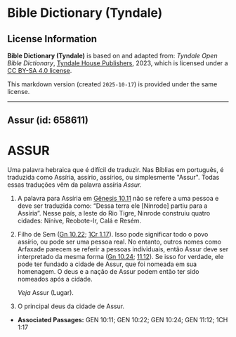 # Bible Dictionary (Tyndale)

## License Information

**Bible Dictionary (Tyndale)** is based on and adapted from: _Tyndale Open Bible Dictionary_, [Tyndale House Publishers](https://tyndaleopenresources.com/), 2023, which is licensed under a [CC BY-SA 4.0 license](https://creativecommons.org/licenses/by-sa/4.0/legalcode.en).

This markdown version (created `2025-10-17`) is provided under the same license.



--------------------------------

## Assur (id: 658611)

ASSUR
=====

Uma palavra hebraica que é difícil de traduzir. Nas Bíblias em português, é traduzida como Assíria, assírio, assírios, ou simplesmente "Assur". Todas essas traduções vêm da palavra assíria *Assur.*

1. A palavra para Assíria em [Gênesis 10\.11](https://ref.ly/Gen10:11) não se refere a uma pessoa e deve ser traduzida como: “Dessa terra ele \[Ninrode] partiu para a Assíria”. Nesse país, a leste do Rio Tigre, Ninrode construiu quatro cidades: Nínive, Reobote\-Ir, Calá e Resém.
2. Filho de Sem ([Gn 10\.22](https://ref.ly/Gen10:22); [1Cr 1\.17](https://ref.ly/1Chr1:17)). Isso pode significar todo o povo assírio, ou pode ser uma pessoa real. No entanto, outros nomes como Arfaxade parecem se referir a pessoas individuais, então Assur deve ser interpretado da mesma forma ([Gn 10\.24](https://ref.ly/Gen10:24); [11\.12](https://ref.ly/Gen11:12)). Se isso for verdade, ele pode ter fundado a cidade de Assur, que foi nomeada em sua homenagem. O deus e a nação de Assur podem então ter sido nomeados após a cidade.

    *Veja* Assur (Lugar).

3. O principal deus da cidade de Assur.

* **Associated Passages:** GEN 10:11; GEN 10:22; GEN 10:24; GEN 11:12; 1CH 1:17

